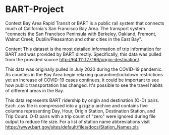# BART-Project

Context
Bay Area Rapid Transit or BART is a public rail system that connects much of California's San Francisco Bay Area. The transport system "connects the San Francisco Peninsula with Berkeley, Oakland, Fremont, Walnut Creek, Dublin/Pleasanton and other cities in the East Bay".

Content
This dataset is the most detailed information of trip information for BART and was provided by BART directly. Specifically, this data was pulled from the provided source http://64.111.127.166/origin-destination/. 

This data was originally pulled in July 2020 during the COVID-19 pandemic. As counties in the Bay Area begin relaxing quarantine/lockdown restrictions yet an increase of COVID-19 cases continues, it could be important to see how public transportation has changed. It's possible to see the travel habits of different areas in the Bay.

This data represents BART ridership by origin and destination (O-D) pairs. Each .csv file is compressed into a gz/gzip archive and contains five columns representing Day, Hour, Origin Station, Destination Station, and Trip Count. O-D pairs with a trip count of "zero" were ignored during file output to reduce file size. For a list of station name abbreviations visit https://www.bart.gov/sites/default/files/docs/Station_Names.xls
